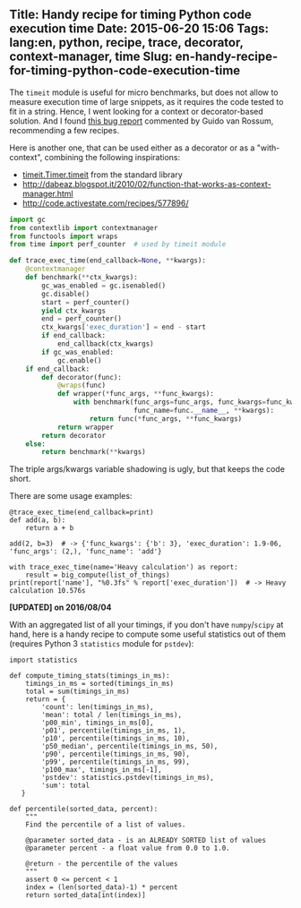 Title: Handy recipe for timing Python code execution time
Date: 2015-06-20 15:06
Tags: lang:en, python, recipe, trace, decorator, context-manager, time
Slug: en-handy-recipe-for-timing-python-code-execution-time
---
The `timeit` module is useful for micro benchmarks, but does not allow to measure execution time of large snippets, as it requires the code tested to fit in a string.
Hence, I went looking for a context or decorator-based solution. And I found [this bug report](https://bugs.python.org/issue19495) commented by Guido van Rossum, recommending a few recipes.

Here is another one, that can be used either as a decorator or as a "with-context", combining the following inspirations:

- [timeit.Timer.timeit](https://hg.python.org/cpython/file/tip/Lib/timeit.py#l165) from the standard library
- http://dabeaz.blogspot.it/2010/02/function-that-works-as-context-manager.html
- http://code.activestate.com/recipes/577896/

```python
import gc
from contextlib import contextmanager
from functools import wraps
from time import perf_counter  # used by timeit module

def trace_exec_time(end_callback=None, **kwargs):
    @contextmanager
    def benchmark(**ctx_kwargs):
        gc_was_enabled = gc.isenabled()
        gc.disable()
        start = perf_counter()
        yield ctx_kwargs
        end = perf_counter()
        ctx_kwargs['exec_duration'] = end - start
        if end_callback:
            end_callback(ctx_kwargs)
        if gc_was_enabled:
            gc.enable()
    if end_callback:
        def decorator(func):
            @wraps(func)
            def wrapper(*func_args, **func_kwargs):
                with benchmark(func_args=func_args, func_kwargs=func_kwargs,
                		       func_name=func.__name__, **kwargs):
                    return func(*func_args, **func_kwargs)
            return wrapper
        return decorator
    else:
        return benchmark(**kwargs)
```

The triple args/kwargs variable shadowing is ugly, but that keeps the code short.

There are some usage examples:

	@trace_exec_time(end_callback=print)
    def add(a, b):
    	return a + b
    
    add(2, b=3)  # -> {'func_kwargs': {'b': 3}, 'exec_duration': 1.9-06, 'func_args': (2,), 'func_name': 'add'}

    with trace_exec_time(name='Heavy calculation') as report:
    	result = big_compute(list_of_things)
    print(report['name'], "%0.3fs" % report['exec_duration'])  # -> Heavy calculation 10.576s

__[UPDATED] on 2016/08/04__

With an aggregated list of all your timings, if you don't have `numpy`/`scipy` at hand, here is a handy recipe to compute some useful statistics out of them (requires Python 3 `statistics` module for `pstdev`):
```
import statistics

def compute_timing_stats(timings_in_ms):
    timings_in_ms = sorted(timings_in_ms)
    total = sum(timings_in_ms)
    return = {
        'count': len(timings_in_ms),
        'mean': total / len(timings_in_ms),
        'p00_min', timings_in_ms[0],
        'p01', percentile(timings_in_ms, 1),
        'p10', percentile(timings_in_ms, 10),
        'p50_median', percentile(timings_in_ms, 50),
        'p90', percentile(timings_in_ms, 90),
        'p99', percentile(timings_in_ms, 99),
        'p100_max', timings_in_ms[-1],
        'pstdev': statistics.pstdev(timings_in_ms),
        'sum': total
   }
   
def percentile(sorted_data, percent):
    """
    Find the percentile of a list of values.

    @parameter sorted_data - is an ALREADY SORTED list of values
    @parameter percent - a float value from 0.0 to 1.0.

    @return - the percentile of the values
    """
    assert 0 <= percent < 1
    index = (len(sorted_data)-1) * percent
    return sorted_data[int(index)]
```